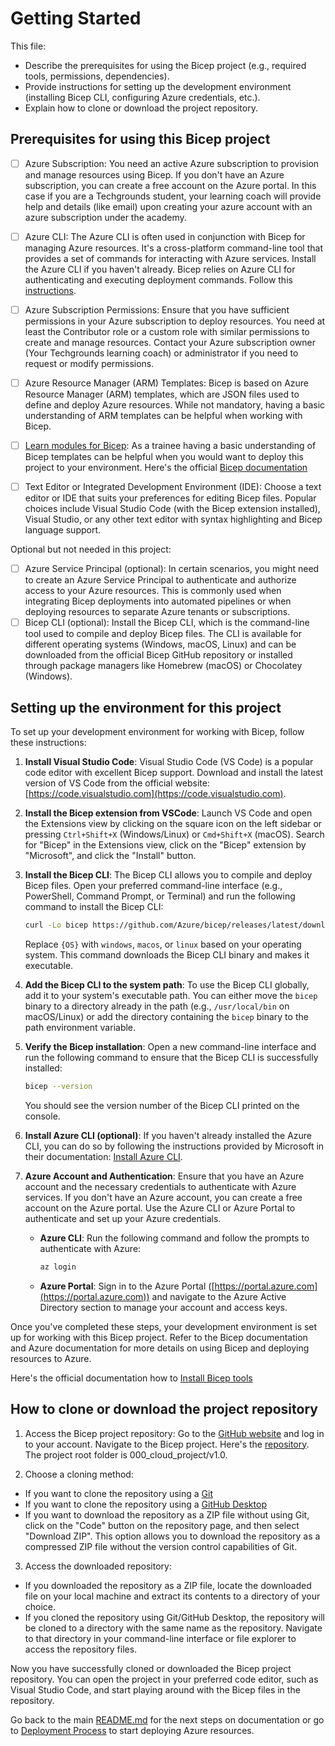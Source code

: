 # Getting Started

This file:

- Describe the prerequisites for using the Bicep project (e.g., required tools, permissions, dependencies).
- Provide instructions for setting up the development environment (installing Bicep CLI, configuring Azure credentials, etc.).
- Explain how to clone or download the project repository.

## Prerequisites for using this Bicep project

- [ ] Azure Subscription: You need an active Azure subscription to provision and manage resources using Bicep. If you don't have an Azure subscription, you can create a free account on the Azure portal. In this case if you are a Techgrounds student, your learning coach will provide help and details (like email) upon creating your azure account with an azure subscription under the academy.

- [ ] Azure CLI: The Azure CLI is often used in conjunction with Bicep for managing Azure resources. It's a cross-platform command-line tool that provides a set of commands for interacting with Azure services. Install the Azure CLI if you haven't already. Bicep relies on Azure CLI for authenticating and executing deployment commands. Follow this [instructions](https://learn.microsoft.com/en-us/cli/azure/install-azure-cli).

- [ ] Azure Subscription Permissions: Ensure that you have sufficient permissions in your Azure subscription to deploy resources. You need at least the Contributor role or a custom role with similar permissions to create and manage resources. Contact your Azure subscription owner (Your Techgrounds learning coach) or administrator if you need to request or modify permissions.

- [ ] Azure Resource Manager (ARM) Templates: Bicep is based on Azure Resource Manager (ARM) templates, which are JSON files used to define and deploy Azure resources. While not mandatory, having a basic understanding of ARM templates can be helpful when working with Bicep.

- [ ] [Learn modules for Bicep](https://learn.microsoft.com/en-us/azure/azure-resource-manager/bicep/learn-bicep): As a trainee having a basic understanding of Bicep templates can be helpful when you would want to deploy this project to your environment. Here's the official [Bicep documentation](https://learn.microsoft.com/en-us/azure/azure-resource-manager/bicep/)

- [ ] Text Editor or Integrated Development Environment (IDE): Choose a text editor or IDE that suits your preferences for editing Bicep files. Popular choices include Visual Studio Code (with the Bicep extension installed), Visual Studio, or any other text editor with syntax highlighting and Bicep language support.

Optional but not needed in this project:

- [ ] Azure Service Principal (optional): In certain scenarios, you might need to create an Azure Service Principal to authenticate and authorize access to your Azure resources. This is commonly used when integrating Bicep deployments into automated pipelines or when deploying resources to separate Azure tenants or subscriptions.
- [ ] Bicep CLI (optional): Install the Bicep CLI, which is the command-line tool used to compile and deploy Bicep files. The CLI is available for different operating systems (Windows, macOS, Linux) and can be downloaded from the official Bicep GitHub repository or installed through package managers like Homebrew (macOS) or Chocolatey (Windows).

## Setting up the environment for this project

To set up your development environment for working with Bicep, follow these instructions:

1. **Install Visual Studio Code**: Visual Studio Code (VS Code) is a popular code editor with excellent Bicep support. Download and install the latest version of VS Code from the official website: [https://code.visualstudio.com](https://code.visualstudio.com).

2. **Install the Bicep extension from VSCode**: Launch VS Code and open the Extensions view by clicking on the square icon on the left sidebar or pressing `Ctrl+Shift+X` (Windows/Linux) or `Cmd+Shift+X` (macOS). Search for "Bicep" in the Extensions view, click on the "Bicep" extension by "Microsoft", and click the "Install" button.

3. **Install the Bicep CLI**: The Bicep CLI allows you to compile and deploy Bicep files. Open your preferred command-line interface (e.g., PowerShell, Command Prompt, or Terminal) and run the following command to install the Bicep CLI:

   ```bash
   curl -Lo bicep https://github.com/Azure/bicep/releases/latest/download/bicep-{OS}.azcli && chmod +x ./bicep
   ```

   Replace `{OS}` with `windows`, `macos`, or `linux` based on your operating system. This command downloads the Bicep CLI binary and makes it executable.

4. **Add the Bicep CLI to the system path**: To use the Bicep CLI globally, add it to your system's executable path. You can either move the `bicep` binary to a directory already in the path (e.g., `/usr/local/bin` on macOS/Linux) or add the directory containing the `bicep` binary to the path environment variable.

5. **Verify the Bicep installation**: Open a new command-line interface and run the following command to ensure that the Bicep CLI is successfully installed:

   ```bash
   bicep --version
   ```

   You should see the version number of the Bicep CLI printed on the console.

6. **Install Azure CLI (optional)**: If you haven't already installed the Azure CLI, you can do so by following the instructions provided by Microsoft in their documentation: [Install Azure CLI](https://docs.microsoft.com/en-us/cli/azure/install-azure-cli).

7. **Azure Account and Authentication**: Ensure that you have an Azure account and the necessary credentials to authenticate with Azure services. If you don't have an Azure account, you can create a free account on the Azure portal. Use the Azure CLI or Azure Portal to authenticate and set up your Azure credentials.

   - **Azure CLI**: Run the following command and follow the prompts to authenticate with Azure:

     ```bash
     az login
     ```

   - **Azure Portal**: Sign in to the Azure Portal ([https://portal.azure.com](https://portal.azure.com)) and navigate to the Azure Active Directory section to manage your account and access keys.

Once you've completed these steps, your development environment is set up for working with this Bicep project. Refer to the Bicep documentation and Azure documentation for more details on using Bicep and deploying resources to Azure.

Here's the official documentation how to [Install Bicep tools](https://learn.microsoft.com/en-us/azure/azure-resource-manager/bicep/install)

## How to clone or download the project repository

1. Access the Bicep project repository: Go to the [GitHub website](https://github.com/) and log in to your account. Navigate to the Bicep project. Here's the [repository](https://github.com/techgrounds/techgrounds-anj-dtmr). The project root folder is 000_cloud_project/v1.0.

2. Choose a cloning method:

- If you want to clone the repository using a [Git](https://docs.github.com/en/repositories/creating-and-managing-repositories/cloning-a-repository)
- If you want to clone the repository using a [GitHub Desktop](https://docs.github.com/en/desktop/contributing-and-collaborating-using-github-desktop/adding-and-cloning-repositories/cloning-a-repository-from-github-to-github-desktop)
- If you want to download the repository as a ZIP file without using Git, click on the "Code" button on the repository page, and then select "Download ZIP". This option allows you to download the repository as a compressed ZIP file without the version control capabilities of Git.

3. Access the downloaded repository:

- If you downloaded the repository as a ZIP file, locate the downloaded file on your local machine and extract its contents to a directory of your choice.
- If you cloned the repository using Git/GitHub Desktop, the repository will be cloned to a directory with the same name as the repository. Navigate to that directory in your command-line interface or file explorer to access the repository files.

Now you have successfully cloned or downloaded the Bicep project repository. You can open the project in your preferred code editor, such as Visual Studio Code, and start playing around with the Bicep files in the repository.

Go back to the main [README.md]() for the next steps on documentation or go to [Deployment Process]() to start deploying Azure resources.
